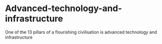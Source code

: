 # Advanced-technology-and-infrastructure
One of the 13 pillars of a flourishing civilisation is advanced technology and infrastructure
